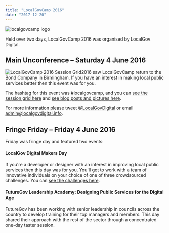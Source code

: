 ```yaml
---
title: "LocalGovCamp 2016"
date: "2017-12-20"
---
```


![localgovcamp logo](images/Camp_Logo.png)

Held over two days, LocalGovCamp 2016 was organised by LocalGov Digital.

## Main Unconference – Saturday 4 June 2016

![LocalGovCamp 2016 Session Grid](images/COsYiXHWIAAh6OG-225x300.jpg)2016 saw LocalGovCamp return to the Bond Company in Birmingham. If you have an interest in making local public services better then this event was for you.

The hashtag for this event was #localgovcamp, and you can [see the session grid here](https://localgov.digital/events/localgovcamp/lgc2016/sessions) and [see blog posts and pictures here](https://localgov.digital/events/localgovcamp/lgc2016/blogs).

For more information please tweet [@LocalGovDigital](https://twitter.com/localgovdigital) or email [admin@localgovdigital.info](mailto:admin@localgovdigital.info).

## Fringe Friday – Friday 4 June 2016

Friday was fringe day and featured two events:

#### LocalGov Digital Makers Day

If you're a developer or designer with an interest in improving local public services then this day was for you. You'll got to work with a team of innovative individuals on your choice of one of three crowdsourced challenges. You can [see the challenges here](https://localgov.digital/events/localgovcamp/lgc2016/makers).

#### FutureGov Leadership Academy: Designing Public Services for the Digital Age

FutureGov has been working with senior leadership in councils across the country to develop training for their top managers and members. This day shared their approach with the rest of the sector through a concentrated one-day taster session.

